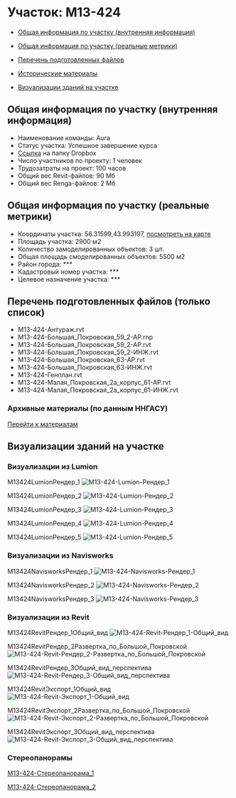 # Участок: M13-424

* [Общая информация по участку (внутренняя информация)](#Chapter1)

* [Общая информация по участку (реальные метрики)](#Chapter2)

* [Перечень подготовленных файлов](#Chapter3)

* [Исторические материалы](#Chapter5)

* [Визуализации зданий на участке](#Chapter6)

## <a id="Chapter1"></a> Общая информация по участку (внутренняя информация)
+ Наименование команды: Aura
+ Статус участка: Успешное завершение курса
+ [Ссылка](https://www.dropbox.com/sh/wvvgv1nw1iqred9/AAAasbZ8MJXrgVxKctVTV7qua/M13_424?dl=0) на папку Dropbox
+ Число участников по проекту: 1 человек
+ Трудозатраты на проект: 100 часов
+ Общий вес Revit-файлов: 90 Мб
+ Общий вес Renga-файлов: 2 Мб
## <a id="Chapter2"></a> Общая информация по участку (реальные метрики)
+ Координаты участка: 56.31599,43.993197, [посмотреть на карте](https://yandex.ru/maps/47/nizhny-novgorod/?ll=43.993197%2C56.31599&z=19)
+ Площадь участка: 2900 м2
+ Количество замоделированных объектов: 3 шт.
+ Общая площадь смоделированных объектов: 5500 м2
+ Район города: *** 
+ Кадастровый номер участка: *** 
+ Целевое назначение участка: *** 
## <a id="Chapter3"></a> Перечень подготовленных файлов (только список)
+ M13-424-Антураж.rvt
+ M13-424-Большая_Покровская_59_2-АР.rnp
+ M13-424-Большая_Покровская_59_2-АР.rvt
+ M13-424-Большая_Покровская_59_2-ИНЖ.rvt
+ M13-424-Большая_Покровская_63-АР.rvt
+ M13-424-Большая_Покровская_63-ИНЖ.rvt
+ M13-424-Генплан.rvt
+ M13-424-Малая_Покровская_2а_корпус_61-АР.rvt
+ M13-424-Малая_Покровская_2а_корпус_61-ИНЖ.rvt
### <a id="Chapter5"></a> Архивные материалы (по данным ННГАСУ)
[Перейти к материалам](/BuidingsInfo/18a287b0-3fcf-45ac-8fd9-a1fc447b49ac/About.md)
## <a id="Chapter6"></a> Визуализации зданий на участке
### Визуализации из Lumion
M13424LumionРендер_1
![M13-424-Lumion-Рендер_1](/Images/M13_424/M13-424-Lumion-Рендер_1_Compressed.jpg)

M13424LumionРендер_2
![M13-424-Lumion-Рендер_2](/Images/M13_424/M13-424-Lumion-Рендер_2_Compressed.jpg)

M13424LumionРендер_3
![M13-424-Lumion-Рендер_3](/Images/M13_424/M13-424-Lumion-Рендер_3_Compressed.jpg)

M13424LumionРендер_4
![M13-424-Lumion-Рендер_4](/Images/M13_424/M13-424-Lumion-Рендер_4_Compressed.jpg)

M13424LumionРендер_5
![M13-424-Lumion-Рендер_5](/Images/M13_424/M13-424-Lumion-Рендер_5_Compressed.jpg)

### Визуализации из Navisworks
M13424NavisworksРендер_1
![M13-424-Navisworks-Рендер_1](/Images/M13_424/M13-424-Navisworks-Рендер_1_Compressed.jpg)

M13424NavisworksРендер_2
![M13-424-Navisworks-Рендер_2](/Images/M13_424/M13-424-Navisworks-Рендер_2_Compressed.jpg)

M13424NavisworksРендер_3
![M13-424-Navisworks-Рендер_3](/Images/M13_424/M13-424-Navisworks-Рендер_3_Compressed.jpg)

### Визуализации из Revit
M13424RevitРендер_1Общий_вид
![M13-424-Revit-Рендер_1-Общий_вид](/Images/M13_424/M13-424-Revit-Рендер_1-Общий_вид_Compressed.jpg)

M13424RevitРендер_2Развертка_по_Большой_Покровской
![M13-424-Revit-Рендер_2-Развертка_по_Большой_Покровской](/Images/M13_424/M13-424-Revit-Рендер_2-Развертка_по_Большой_Покровской_Compressed.jpg)

M13424RevitРендер_3Общий_вид_перспектива
![M13-424-Revit-Рендер_3-Общий_вид_перспектива](/Images/M13_424/M13-424-Revit-Рендер_3-Общий_вид_перспектива_Compressed.jpg)

M13424RevitЭкспорт_1Общий_вид
![M13-424-Revit-Экспорт_1-Общий_вид](/Images/M13_424/M13-424-Revit-Экспорт_1-Общий_вид_Compressed.jpg)

M13424RevitЭкспорт_2Развертка_по_Большой_Покровской
![M13-424-Revit-Экспорт_2-Развертка_по_Большой_Покровской](/Images/M13_424/M13-424-Revit-Экспорт_2-Развертка_по_Большой_Покровской_Compressed.jpg)

M13424RevitЭкспорт_3Общий_вид_перспектива
![M13-424-Revit-Экспорт_3-Общий_вид_перспектива](/Images/M13_424/M13-424-Revit-Экспорт_3-Общий_вид_перспектива_Compressed.jpg)

### Стереопанорамы
[M13-424-Стереопанорама_1](https://pano.autodesk.com/pano.html?url=jpgs/c7c969a5-0824-4556-9b69-3e3f83a5d6c5&version=2)

[M13-424-Стереопанорама_2](https://pano.autodesk.com/pano.html?url=jpgs/63a486fc-d43c-450f-bf1e-6b235f289e36&version=2)

